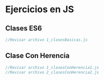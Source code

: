 # Ejercicios en JS

## Clases ES6
```javascript
//Revisar archivo 1_clasesBasicas.js
```

## Clase Con Herencia
```javascript
//Revisar archivo 1_clasesConHerencia1.js
//Revisar archivo 2_clasesConHerencia2.js
```
